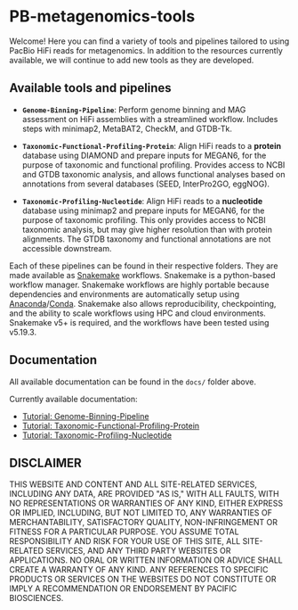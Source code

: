 # PB-metagenomics-tools

Welcome! Here you can find a variety of tools and pipelines tailored to using PacBio HiFi reads for metagenomics. In addition to the resources currently available, we will continue to add new tools as they are developed.

## Available tools and pipelines

+ **`Genome-Binning-Pipeline`**: Perform genome binning and MAG assessment on HiFi assemblies with a streamlined workflow. Includes steps with minimap2, MetaBAT2, CheckM, and GTDB-Tk.

+ **`Taxonomic-Functional-Profiling-Protein`**: Align HiFi reads to a **protein** database using DIAMOND and prepare inputs for MEGAN6, for the purpose of taxonomic and functional profiling. Provides access to NCBI and GTDB taxonomic analysis, and allows functional analyses based on annotations from several databases (SEED, InterPro2GO, eggNOG). 

+ **`Taxonomic-Profiling-Nucleotide`**: Align HiFi reads to a **nucleotide** database using minimap2 and prepare inputs for MEGAN6, for the purpose of taxonomic profiling. This only provides access to NCBI taxonomic analysis, but may give higher resolution than with protein alignments. The GTDB taxonomy and functional annotations are not accessible downstream.

Each of these pipelines can be found in their respective folders. They are made available as [Snakemake](https://snakemake.readthedocs.io/en/stable/index.html) workflows. Snakemake is a python-based workflow manager. Snakemake workflows are highly portable because dependencies and environments are automatically setup using [Anaconda](https://docs.anaconda.com/anaconda/)/[Conda](https://docs.conda.io/projects/conda/en/latest/index.html). Snakemake also allows reproducibility, checkpointing, and the ability to scale workflows using HPC and cloud environments. Snakemake v5+ is required, and the workflows have been tested using v5.19.3.

## Documentation 

All available documentation can be found in the `docs/` folder above. 

Currently available documentation: 
- [Tutorial: Genome-Binning-Pipeline](https://github.com/PacificBiosciences/pb-metagenomics-tools/blob/master/docs/Tutorial-Genome-Binning-Pipeline.md)
- [Tutorial: Taxonomic-Functional-Profiling-Protein](https://github.com/PacificBiosciences/pb-metagenomics-tools/blob/master/docs/Tutorial-Taxonomic-Functional-Profiling-Protein.md)
- [Tutorial: Taxonomic-Profiling-Nucleotide](https://github.com/PacificBiosciences/pb-metagenomics-tools/blob/master/docs/Tutorial-Taxonomic-Profiling-Nucleotide.md)



## DISCLAIMER
THIS WEBSITE AND CONTENT AND ALL SITE-RELATED SERVICES, INCLUDING ANY DATA, ARE PROVIDED "AS IS," WITH ALL FAULTS, WITH NO REPRESENTATIONS OR WARRANTIES OF ANY KIND, EITHER EXPRESS OR IMPLIED, INCLUDING, BUT NOT LIMITED TO, ANY WARRANTIES OF MERCHANTABILITY, SATISFACTORY QUALITY, NON-INFRINGEMENT OR FITNESS FOR A PARTICULAR PURPOSE. YOU ASSUME TOTAL RESPONSIBILITY AND RISK FOR YOUR USE OF THIS SITE, ALL SITE-RELATED SERVICES, AND ANY THIRD PARTY WEBSITES OR APPLICATIONS. NO ORAL OR WRITTEN INFORMATION OR ADVICE SHALL CREATE A WARRANTY OF ANY KIND. ANY REFERENCES TO SPECIFIC PRODUCTS OR SERVICES ON THE WEBSITES DO NOT CONSTITUTE OR IMPLY A RECOMMENDATION OR ENDORSEMENT BY PACIFIC BIOSCIENCES.
